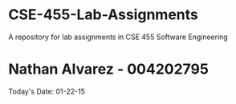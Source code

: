 # CSE-455-Lab-Assignments
A repository for lab assignments in CSE 455 Software Engineering

# Nathan Alvarez - 004202795
Today's Date: 01-22-15
